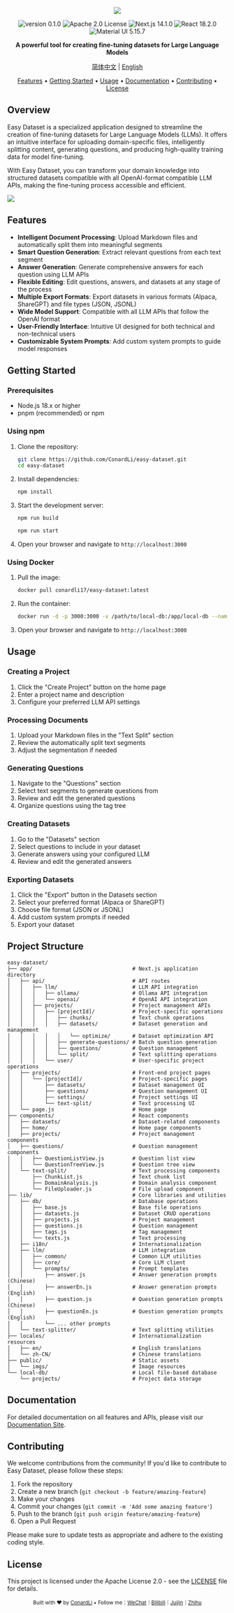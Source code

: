 <div align="center">

![](./public/imgs/bg2.png)

<img src="https://img.shields.io/badge/version-0.1.0-blue.svg" alt="version 0.1.0"/>
<img src="https://img.shields.io/badge/license-Apache--2.0-green.svg" alt="Apache 2.0 License"/>
<img src="https://img.shields.io/badge/Next.js-14.1.0-black" alt="Next.js 14.1.0"/>
<img src="https://img.shields.io/badge/React-18.2.0-61DAFB" alt="React 18.2.0"/>
<img src="https://img.shields.io/badge/MUI-5.15.7-007FFF" alt="Material UI 5.15.7"/>

**A powerful tool for creating fine-tuning datasets for Large Language Models**

[简体中文](./README.zh-CN.md) | [English](./README.md)

[Features](#features) • [Getting Started](#getting-started) • [Usage](#usage) • [Documentation](#documentation) • [Contributing](#contributing) • [License](#license)

</div>

## Overview

Easy Dataset is a specialized application designed to streamline the creation of fine-tuning datasets for Large Language Models (LLMs). It offers an intuitive interface for uploading domain-specific files, intelligently splitting content, generating questions, and producing high-quality training data for model fine-tuning.

With Easy Dataset, you can transform your domain knowledge into structured datasets compatible with all OpenAI-format compatible LLM APIs, making the fine-tuning process accessible and efficient.

![](./public/imgs/en-arc.png)

## Features

- **Intelligent Document Processing**: Upload Markdown files and automatically split them into meaningful segments
- **Smart Question Generation**: Extract relevant questions from each text segment
- **Answer Generation**: Generate comprehensive answers for each question using LLM APIs
- **Flexible Editing**: Edit questions, answers, and datasets at any stage of the process
- **Multiple Export Formats**: Export datasets in various formats (Alpaca, ShareGPT) and file types (JSON, JSONL)
- **Wide Model Support**: Compatible with all LLM APIs that follow the OpenAI format
- **User-Friendly Interface**: Intuitive UI designed for both technical and non-technical users
- **Customizable System Prompts**: Add custom system prompts to guide model responses

## Getting Started

### Prerequisites

- Node.js 18.x or higher
- pnpm (recommended) or npm

### Using npm

1. Clone the repository:
   ```bash
   git clone https://github.com/ConardLi/easy-dataset.git
   cd easy-dataset
   ```

2. Install dependencies:
   ```bash
   npm install
   ```

3. Start the development server:
   ```bash
   npm run build

   npm run start
   ```

4. Open your browser and navigate to `http://localhost:3000`

### Using Docker

1. Pull the image:
   ```bash
   docker pull conardli17/easy-dataset:latest
   ```

2. Run the container:
   ```bash
   docker run -d -p 3000:3000 -v /path/to/local-db:/app/local-db --name easy-dataset conardli17/easy-dataset:latest
   ```

3. Open your browser and navigate to `http://localhost:3000`

## Usage

### Creating a Project

1. Click the "Create Project" button on the home page
2. Enter a project name and description
3. Configure your preferred LLM API settings

### Processing Documents

1. Upload your Markdown files in the "Text Split" section
2. Review the automatically split text segments
3. Adjust the segmentation if needed

### Generating Questions

1. Navigate to the "Questions" section
2. Select text segments to generate questions from
3. Review and edit the generated questions
4. Organize questions using the tag tree

### Creating Datasets

1. Go to the "Datasets" section
2. Select questions to include in your dataset
3. Generate answers using your configured LLM
4. Review and edit the generated answers

### Exporting Datasets

1. Click the "Export" button in the Datasets section
2. Select your preferred format (Alpaca or ShareGPT)
3. Choose file format (JSON or JSONL)
4. Add custom system prompts if needed
5. Export your dataset

## Project Structure

```
easy-dataset/
├── app/                                # Next.js application directory
│   ├── api/                            # API routes
│   │   ├── llm/                        # LLM API integration
│   │   │   ├── ollama/                 # Ollama API integration
│   │   │   └── openai/                 # OpenAI API integration
│   │   ├── projects/                   # Project management APIs
│   │   │   ├── [projectId]/            # Project-specific operations
│   │   │   │   ├── chunks/             # Text chunk operations
│   │   │   │   ├── datasets/           # Dataset generation and management
│   │   │   │   │   └── optimize/       # Dataset optimization API
│   │   │   │   ├── generate-questions/ # Batch question generation
│   │   │   │   ├── questions/          # Question management
│   │   │   │   └── split/              # Text splitting operations
│   │   │   └── user/                   # User-specific project operations
│   ├── projects/                       # Front-end project pages
│   │   └── [projectId]/                # Project-specific pages
│   │       ├── datasets/               # Dataset management UI
│   │       ├── questions/              # Question management UI
│   │       ├── settings/               # Project settings UI
│   │       └── text-split/             # Text processing UI
│   └── page.js                         # Home page
├── components/                         # React components
│   ├── datasets/                       # Dataset-related components
│   ├── home/                           # Home page components
│   ├── projects/                       # Project management components
│   ├── questions/                      # Question management components
│   │   ├── QuestionListView.js         # Question list view
│   │   └── QuestionTreeView.js         # Question tree view
│   └── text-split/                     # Text processing components
│       ├── ChunkList.js                # Text chunk list
│       ├── DomainAnalysis.js           # Domain analysis component
│       └── FileUploader.js             # File upload component
├── lib/                                # Core libraries and utilities
│   ├── db/                             # Database operations
│   │   ├── base.js                     # Base file operations
│   │   ├── datasets.js                 # Dataset CRUD operations
│   │   ├── projects.js                 # Project management
│   │   ├── questions.js                # Question management
│   │   ├── tags.js                     # Tag management
│   │   └── texts.js                    # Text processing
│   ├── i18n/                           # Internationalization
│   ├── llm/                            # LLM integration
│   │   ├── common/                     # Common LLM utilities
│   │   ├── core/                       # Core LLM client
│   │   └── prompts/                    # Prompt templates
│   │       ├── answer.js               # Answer generation prompts (Chinese)
│   │       ├── answerEn.js             # Answer generation prompts (English)
│   │       ├── question.js             # Question generation prompts (Chinese)
│   │       ├── questionEn.js           # Question generation prompts (English)
│   │       └── ... other prompts
│   └── text-splitter/                  # Text splitting utilities
├── locales/                            # Internationalization resources
│   ├── en/                             # English translations
│   └── zh-CN/                          # Chinese translations
├── public/                             # Static assets
│   └── imgs/                           # Image resources
└── local-db/                           # Local file-based database
    └── projects/                       # Project data storage
```


## Documentation

For detailed documentation on all features and APIs, please visit our [Documentation Site](https://github.com/ConardLi/easy-dataset/wiki).

## Contributing

We welcome contributions from the community! If you'd like to contribute to Easy Dataset, please follow these steps:

1. Fork the repository
2. Create a new branch (`git checkout -b feature/amazing-feature`)
3. Make your changes
4. Commit your changes (`git commit -m 'Add some amazing feature'`)
5. Push to the branch (`git push origin feature/amazing-feature`)
6. Open a Pull Request

Please make sure to update tests as appropriate and adhere to the existing coding style.

## License

This project is licensed under the Apache License 2.0 - see the [LICENSE](LICENSE) file for details.


<div align="center">
  <sub>Built with ❤️ by <a href="https://github.com/ConardLi">ConardLi</a> • Follow  me：<a href="https://mp.weixin.qq.com/s/ac9XWvVsaXpSH1HH2x4TRQ">WeChat</a>｜<a href="https://space.bilibili.com/474921808">Bilibili</a>｜<a href="https://juejin.cn/user/3949101466785709">Juijin</a>｜<a href="https://www.zhihu.com/people/wen-ti-chao-ji-duo-de-xiao-qi">Zhihu</a></sub>
</div>
